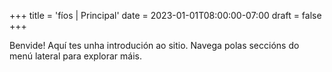 +++
title = 'fíos | Principal'
date = 2023-01-01T08:00:00-07:00
draft = false
+++

Benvide! Aquí tes unha introdución ao sitio. Navega polas seccións do menú lateral para explorar máis.